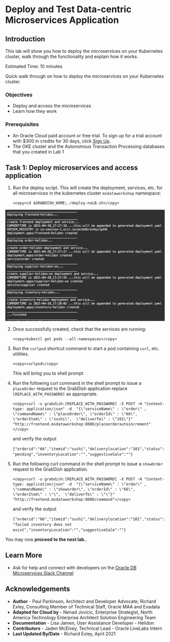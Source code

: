# Deploy and Test Data-centric Microservices Application

## Introduction

This lab will show you how to deploy the microservices on your Kubernetes cluster, walk through the functionality and explain how it works.

Estimated Time:  10 minutes

Quick walk through on how to deploy the microservices on your Kubernetes cluster.

[](youtube:8gMmjbXSR68)

### Objectives

-   Deploy and access the microservices
-   Learn how they work

### Prerequisites

* An Oracle Cloud paid account or free trial. To sign up for a trial account with $300 in credits for 30 days, click [Sign Up](http://oracle.com/cloud/free).
* The OKE cluster and the Autonomous Transaction Processing databases that you created in Lab 1

## Task 1: Deploy microservices and access application 

1.  Run the deploy script. This will create the deployment, services, etc. for all microservices in the kubernetes cluster `msdataworkshop` namespace:

    ```
    <copy>cd $GRABDISH_HOME;./deploy-noLB.sh</copy>
    ```

   ![Deploy All](images/deploy-all.png " ")

2. Once successfully created, check that the services are running:

    ```
    <copy>kubectl get pods --all-namespaces</copy>
    ```
3. Run the `curlpod` shortcut command to start a pod containing `curl`, etc. utilities.

    ```
    <copy>curlpod</copy>
    ```
    
    This will bring you to shell prompt


4. Run the following curl command in the shell prompt to issue a `placeOrder` request to the GrabDish application replace `[REPLACE_WITH_PASSWORD]` as appropriate.

    ```
    <copy>curl -u grabdish:[REPLACE_WITH_PASSWORD] -X POST -H "Content-type: application/json" -d  "{\"serviceName\" : \"order\" , \"commandName\" : \"placeOrder\", \"orderId\" : \"66\", \"orderItem\" : \"sushi\",  \"deliverTo\" : \"101\"}"  "http://frontend.msdataworkshop:8080/placeorderautoincrement"</copy>
    ```

   and verify the output

    `
    {"orderid":"66","itemid":"sushi","deliverylocation":"101","status":"pending","inventoryLocation":"","suggestiveSale":""}
    `

5. Run the following curl command in the shell prompt to issue a `showOrder` request to the GrabDish application.

    ```
    <copy>curl -u grabdish:[REPLACE_WITH_PASSWORD] -X POST -H "Content-type: application/json" -d  "{\"serviceName\" : \"order\" , \"commandName\" : \"showorder\", \"orderId\" : \"66\", \"orderItem\" : \"\",  \"deliverTo\" : \"\"}"  "http://frontend.msdataworkshop:8080/command"</copy>
    ```

   and verify the output

    `
    {"orderid":"66","itemid":"sushi","deliverylocation":"101","status":"failed inventory does not exist","inventoryLocation":"","suggestiveSale":""}
    `

You may now **proceed to the next lab.**.

## Learn More

* Ask for help and connect with developers on the [Oracle DB Microservices Slack Channel](https://bit.ly/oracle-db-microservices-help-slack)   

## Acknowledgements
* **Author** - Paul Parkinson, Architect and Developer Advocate; Richard Exley, Consulting Member of Technical Staff, Oracle MAA and Exadata
* **Adapted for Cloud by** - Nenad Jovicic, Enterprise Strategist, North America Technology Enterprise Architect Solution Engineering Team
* **Documentation** - Lisa Jamen, User Assistance Developer - Helidon
* **Contributors** - Jaden McElvey, Technical Lead - Oracle LiveLabs Intern
* **Last Updated By/Date** - Richard Exley, April 2021
